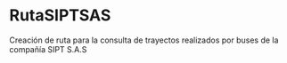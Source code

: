 # RutaSIPTSAS
Creación de ruta para la consulta de trayectos realizados por buses de la compañía SIPT S.A.S
